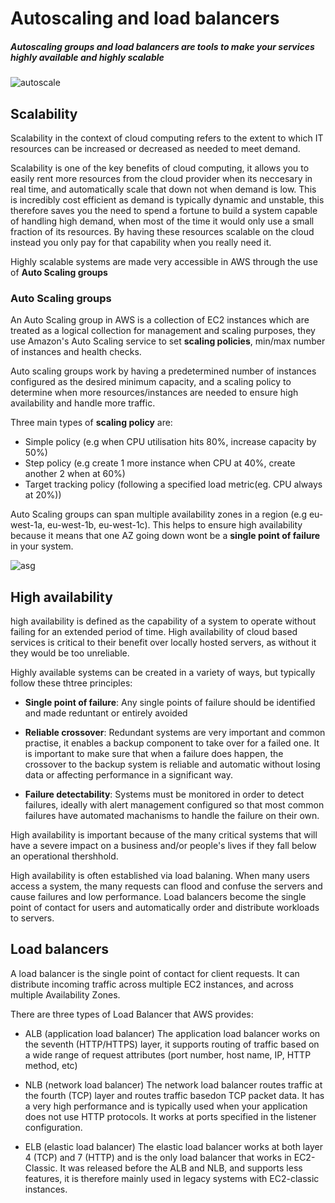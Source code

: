 
# Autoscaling and load balancers
##### Autoscaling groups and load balancers are tools to make your services highly available and highly scalable

![autoscale](https://user-images.githubusercontent.com/110176257/186621465-0ec3383c-4e3f-4584-bbe6-02396965e883.png)

## Scalability
Scalability in the context of cloud computing refers to the extent to which IT resources can be increased or decreased as needed to meet demand.

Scalability is one of the key benefits of cloud computing, it allows you to easily rent more resources from the cloud provider when its neccesary in real time, and automatically scale that down not when demand is low. This is incredibly cost efficient as demand is typically dynamic and unstable, this therefore saves you the need to spend a fortune to build a system capable of handling high demand, when most of the time it would only use a small fraction of its resources. By having these resources scalable on the cloud instead you only pay for that capability when you really need it.

Highly scalable systems are made very accessible in AWS through the use of **Auto Scaling groups**

### Auto Scaling groups
An Auto Scaling group in AWS is a collection of EC2 instances which are treated as a logical collection for management and scaling purposes, they use Amazon's Auto Scaling service to set **scaling policies**, min/max number of instances and health checks.

Auto scaling groups work by having a predetermined number of instances configured as the desired minimum capacity, and a scaling policy to determine when more resources/instances are needed to ensure high availability and handle more traffic.

Three main types of **scaling policy** are:
- Simple policy (e.g when CPU utilisation hits 80%, increase capacity by 50%)
- Step policy (e.g create 1 more instance when CPU at 40%, create another 2 when at 60%)
- Target tracking policy (following a specified load metric(eg. CPU always at 20%))

Auto Scaling groups can span multiple availability zones in a region (e.g eu-west-1a, eu-west-1b, eu-west-1c). This helps to ensure high availability because it means that one AZ going down wont be a **single point of failure** in your system.


![asg](https://user-images.githubusercontent.com/110176257/187237566-351336f1-87f0-4b31-ba89-6aff95aa400a.png)

## High availability 
high availability is defined as the capability of a system to operate without failing for an extended period of time. High availability of cloud based services is critical to their benefit over locally hosted servers, as without it they would be too unreliable.

Highly available systems can be created in a variety of ways, but typically follow these thtree principles:

- **Single point of failure**:
Any single points of failure should be identified and made reduntant or entirely avoided

- **Reliable crossover**:
Redundant systems are very important and common practise, it enables a backup component to take over for a failed one. It is important to make sure that when a failure does happen, the crossover to the backup system is reliable and automatic without losing data or affecting performance in a significant way.

- **Failure detectability**:
Systems must be monitored in order to detect failures, ideally with alert management configured so that most common failures have automated machanisms to handle the failure on their own. 

High availability is important because of the many critical systems that will have a severe impact on a business and/or people's lives if they fall below an operational thershhold.

High availability is often established via load balaning. When many users access a system, the many requests can flood and confuse the servers and cause failures and low performance. Load balancers become the single point of contact for users and automatically order and distribute workloads to servers. 

## Load balancers

A load balancer is the single point of contact for client requests. It can distribute incoming traffic across multiple EC2 instances, and across multiple Availability Zones.

There are three types of Load Balancer that AWS provides:

- ALB (application load balancer)
The application load balancer works on the seventh (HTTP/HTTPS) layer, it supports routing of traffic based on a wide range of request attributes (port number, host name, IP, HTTP method, etc)

- NLB (network load balancer)
The network load balancer routes traffic at the fourth (TCP) layer and routes traffic basedon TCP packet data. It has a very high performance and is typically used when your application does not use HTTP protocols. It works at ports specified in the listener configuration.

- ELB (elastic load balancer)
The elastic load balancer works at both layer 4 (TCP) and 7 (HTTP) and is the only load balancer that works in EC2-Classic. It was released before the ALB and NLB, and supports less features, it is therefore mainly used in legacy systems with EC2-classic instances.


